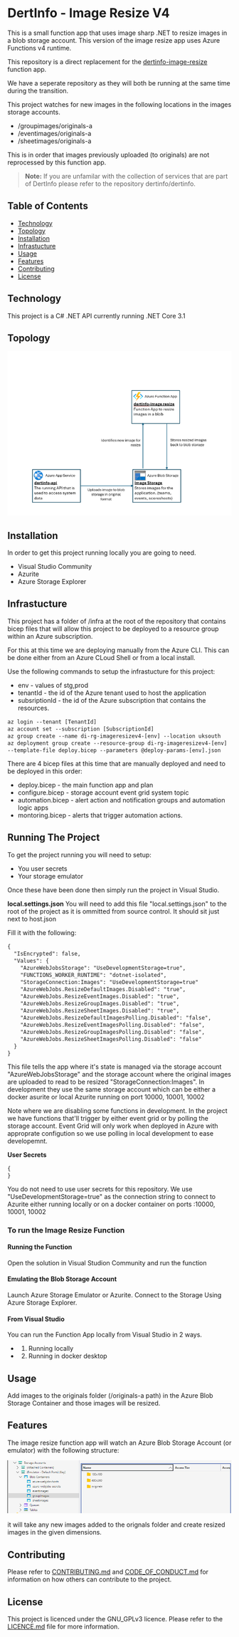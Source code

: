 


# DertInfo - Image Resize V4

This is a small function app that uses image sharp .NET to resize images in a blob storage account. This version of the image resize app uses Azure Functions v4 runtime.

This repository is a direct replacement for the [dertinfo-image-resize](https://github.com/dertinfo/dertinfo-image-resize) function app. 

We have a seperate repository as they will both be running at the same time during the transition. 

This project watches for new images in the following locations in the images storage accounts.

- /groupimages/originals-a
- /eventimages/originals-a
- /sheetimages/originals-a

This is in order that images previously uploaded (to originals) are not reprocessed by this function app.

> **Note:** If you are unfamilar with the collection of services that are part of DertInfo please refer to the repository dertinfo/dertinfo.

## Table of Contents

- [Technology](#technology)
- [Topology](#topology)
- [Installation](#installation)
- [Infrastucture](#infrastructure)
- [Usage](#usage)
- [Features](#features)
- [Contributing](#contributing)
- [License](#license)

## Technology

This project is a C# .NET API currently running .NET Core 3.1

## Topology

![Application Containers](/docs/images/architecture-dertinfo-image-resize-containerlevel.png)

## Installation

In order to get this project running locally you are going to need.

- Visual Studio Community
- Azurite
- Azure Storage Explorer

## Infrastucture

This project has a folder of /infra at the root of the repository that contains bicep files that will allow this project to be deployed to a resource group within an Azure subscription. 

For this at this time we are deploying manually from the Azure CLI. This can be done either from an Azure CLoud Shell or from a local install. 

Use the following commands to setup the infrastucture for this project: 

- env - values of stg,prod
- tenantId - the id of the Azure tenant used to host the application
- subsriptionId - the id of the Azure subscription that contains the resources.

```
az login --tenant [TenantId]
az account set --subscription [SubscriptionId]
az group create --name di-rg-imageresizev4-[env] --location uksouth
az deployment group create --resource-group di-rg-imageresizev4-[env] --template-file deploy.bicep --parameters @deploy-params-[env].json
```

There are 4 bicep files at this time that are manually deployed and need to be deployed in this order:

- deploy.bicep - the main function app and plan
- configure.bicep - storage account event grid system topic
- automation.bicep - alert action and notification groups and automation logic apps
- montoring.bicep - alerts that trigger automation actions.


## Running The Project

To get the project running you will need to setup: 
- You user secrets
- Your storage emulator

Once these have been done then simply run the project in Visual Studio. 

**local.settings.json**
You will need to add this file "local.settings.json" to the root of the project as it is ommitted from source control. It should sit just next to host.json

Fill it with the following:

```
{
  "IsEncrypted": false,
  "Values": {
    "AzureWebJobsStorage": "UseDevelopmentStorage=true",
    "FUNCTIONS_WORKER_RUNTIME": "dotnet-isolated",
    "StorageConnection:Images": "UseDevelopmentStorage=true"
    "AzureWebJobs.ResizeDefaultImages.Disabled": "true",
    "AzureWebJobs.ResizeEventImages.Disabled": "true",
    "AzureWebJobs.ResizeGroupImages.Disabled": "true",
    "AzureWebJobs.ResizeSheetImages.Disabled": "true",
    "AzureWebJobs.ResizeDefaultImagesPolling.Disabled": "false",
    "AzureWebJobs.ResizeEventImagesPolling.Disabled": "false",
    "AzureWebJobs.ResizeGroupImagesPolling.Disabled": "false",
    "AzureWebJobs.ResizeSheetImagesPolling.Disabled": "false"
  }
}
```

This file tells the app where it's state is managed via the storage account "AzureWebJobsStorage" and the storage account where the original images are uploaded to read to be resized "StorageConnection:Images". In development they use the same storage account which can be either a docker asurite or local Azurite running on port 10000, 10001, 10002

Note where we are disabling some functions in development. In the project we have functions that'll trigger by either event grid or by polling the storage account. Event Grid will only work when deployed in Azure with approprate configution so we use polling in local development to ease developemnt.

**User Secrets**
```
{
}
```
You do not need to use user secrets for this repository. We use "UseDevelopmentStorage=true" as the connection string to connect to Azurite either running locally or on a docker container on ports :10000, 10001, 10002

### To run the Image Resize Function

#### Running the Function

Open the solution in Visual Studion Community and run the function

#### Emulating the Blob Storage Account

Launch Azure Storage Emulator or Azurite. Connect to the Storage Using Azure Storage Explorer. 

#### From Visual Studio
You can run the Function App locally from Visual Studio in 2 ways. 
- 1) Running locally
- 2) Running in docker desktop

## Usage

Add images to the originals folder (/originals-a path) in the Azure Blob Storage Container and those images will be resized. 

## Features

The image resize function app will watch an Azure Blob Storage Account (or emulator) with the following structure:

![BlobStorageStructure](/docs/images/image-resize-folder-structure.png)

it will take any new images added to the orignals folder and create resized images in the given dimensions. 

## Contributing

Please refer to [CONTRIBUTING.md](/CONTRIBUTING.md) and [CODE_OF_CONDUCT.md](/CODE_OF_CONDUCT.md) for information on how others can contribute to the project.

## License

This project is licenced under the GNU_GPLv3 licence. Please refer to the [LICENCE.md](/LICENCE.md) file for more information. 
